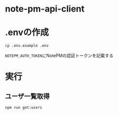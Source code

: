 # note-pm-api-client

# .envの作成
```bash
cp .env.example .env
```

`NOTEPM_AUTH_TOKEN`にNotePMの認証トークンを記載する

# 実行
## ユーザ一覧取得
```bash
npm run get:users
```